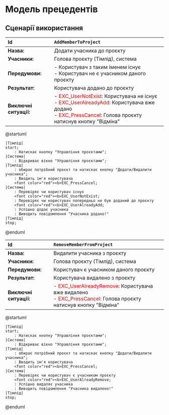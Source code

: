 # Модель прецедентів

## Сценарії використання

| **Id**                 | <span id=AddMemberToProject>`AddMemberToProject`</span>                                                                                                                                                                                 |
| :--------------------- | :-------------------------------------------------------------------------------------------------------------------------------------------------------------------------------------------------------------------------------------- |
| **Назва:**             | Додати учасника до проєкту                                                                                                                                                                                                              |
| **Учасники:**          | Голова проєкту (Тімлід), система                                                                                                                                                                                                        |
| **Передумови:**        | - Користувач з таким іменем існує<br> - Користувач не є учасником даного проєкту<br>                                                                                                                                                    |
| **Результат:**         | Користувача додано до проєкту                                                                                                                                                                                                           |
| **Виключні ситуації:** | - <font color="red">EXC_UserNotExist</font>: Користувача не існує <br/> - <font color="red">EXC_UserAlreadyAdd</font>: Користувача вже додано<br/> - <font color="red">EXC_PressCancel</font>: Голова проєкту натиснув кнопку "Відміна" |

@startuml

    |Тімлід|
    start;
        : Натискає кнопку "Управління проєктами";
    |Система|
        : Відкриває вікно "Управління проєктами";
    |Тімлід|
        : обирає потрібний проєкт та натискає кнопку "Додати/Видалити учасника";
        : Вводить ім'я користувача
        <font color="red"><b>EXC_PressCancel;
    |Система|
        : Перевіряє чи користувач існує
        <font color="red"><b>EXC_UserNotExist;
        : Перевіряє чи користувач попередньо не був доданий до проєкту
        <font color="red"><b>EXC_UserAlreadyAdd;
        : Успішно додає учасника
        : Виводить повідомлення "Учасника додано!"
    |Тімлід|
    stop;

@enduml

| **Id**                 | <span id=AddMemberToProject>`RemoveMemberFromProject`</span>                                                                                                         |
| :--------------------- | :------------------------------------------------------------------------------------------------------------------------------------------------------------------- |
| **Назва:**             | Видалити учасника з проєкту                                                                                                                                          |
| **Учасники:**          | Голова проєкту (Тімлід), система                                                                                                                                     |
| **Передумови:**        | Користувач є учасником даного проєкту<br>                                                                                                                            |
| **Результат:**         | Користувача видалено з проєкту                                                                                                                                       |
| **Виключні ситуації:** | - <font color="red">EXC_UserAlreadyRemove</font>: Користувача вже видалено<br/> - <font color="red">EXC_PressCancel</font>: Голова проєкту натиснув кнопку "Відміна" |

@startuml

    |Тімлід|
    start;
        : Натискає кнопку "Управління проєктами";
    |Система|
        : Відкриває вікно "Управління проєктами";
    |Тімлід|
        : обирає потрібний проєкт та натискає кнопку "Додати/Видалити учасника";
        : Вводить ім'я користувача
        <font color="red"><b>EXC_PressCancel;
    |Система|
        : Перевіряє чи користувач є учасником проєкту
        <font color="red"><b>EXC_UserAlreadyRemove;
        : Успішно видаляє учасника
        : Виводить повідомлення "Учасника видалено!"
    |Тімлід|
    stop;

@enduml
